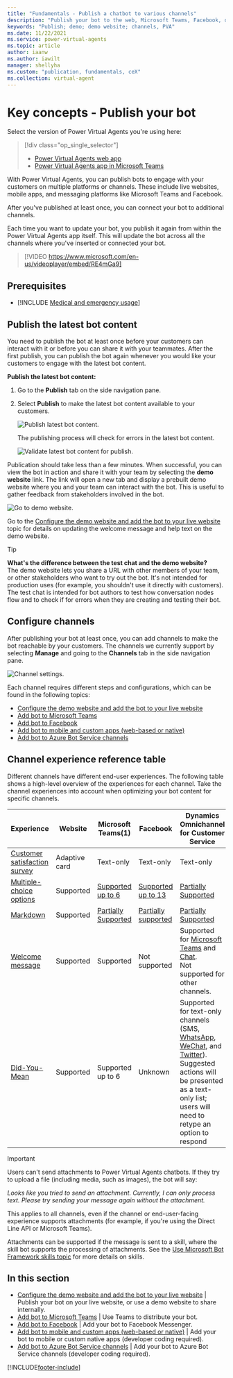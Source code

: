 ```yaml
---
title: "Fundamentals - Publish a chatbot to various channels"
description: "Publish your bot to the web, Microsoft Teams, Facebook, or even use an existing Azure Bot Service framework."
keywords: "Publish; demo; demo website; channels, PVA"
ms.date: 11/22/2021
ms.service: power-virtual-agents
ms.topic: article
author: iaanw
ms.author: iawilt
manager: shellyha
ms.custom: "publication, fundamentals, ceX"
ms.collection: virtual-agent
---
```


# Key concepts - Publish your bot

Select the version of Power Virtual Agents you're using here:

> [!div class="op_single_selector"]
>
> - [Power Virtual Agents web app](publication-fundamentals-publish-channels.md)
> - [Power Virtual Agents app in Microsoft Teams](teams/publication-fundamentals-publish-channels-teams.md)

With Power Virtual Agents, you can publish bots to engage with your customers on multiple platforms or channels. These include live websites, mobile apps, and messaging platforms like Microsoft Teams and Facebook.

After you've published at least once, you can connect your bot to additional channels.

Each time you want to update your bot, you publish it again from within the Power Virtual Agents app itself. This will update the bot across all the channels where you've inserted or connected your bot.

>
> [!VIDEO https://www.microsoft.com/en-us/videoplayer/embed/RE4mGa9]
>

## Prerequisites

- [!INCLUDE [Medical and emergency usage](includes/pva-usage-limitations.md)]

## Publish the latest bot content

You need to publish the bot at least once before your customers can interact with it or before you can share it with your teammates. After the first publish, you can publish the bot again whenever you would like your customers to engage with the latest bot content. 

**Publish the latest bot content:**

1. Go to the **Publish** tab on the side navigation pane.

2. Select **Publish** to make the latest bot content available to your customers.

    ![Publish latest bot content.](media/channel-publish-latest-content.png)

    The publishing process will check for errors in the latest bot content.

    ![Validate latest bot content for publish.](media/channel-publish-validation.png)

Publication should take less than a few minutes. When successful, you can view the bot in action and share it with your team by selecting the **demo website** link. The link will open a new tab and display a prebuilt demo website where you and your team can interact with the bot. This is useful to gather feedback from stakeholders involved in the bot.

![Go to demo website.](media/channel-go-to-demo-website.png)

Go to the [Configure the demo website and add the bot to your live website](publication-connect-bot-to-web-channels.md) topic for details on updating the welcome message and help text on the demo website.

> [!TIP]
> **What's the difference between the test chat and the demo website?**  
> The demo website lets you share a URL with other members of your team, or other stakeholders who want to try out the bot. It's not intended for production uses (for example, you shouldn't use it directly with customers).  
> The test chat is intended for bot authors to test how conversation nodes flow and to check if for errors when they are creating and testing their bot.

## Configure channels

After publishing your bot at least once, you can add channels to make the bot reachable by your customers. The channels we currently support by selecting **Manage** and going to the **Channels** tab in the side navigation pane.

![Channel settings.](media/channel-channels-menu.png)

Each channel requires different steps and configurations, which can be found in the following topics:

- [Configure the demo website and add the bot to your live website](publication-connect-bot-to-web-channels.md)
- [Add bot to Microsoft Teams](publication-add-bot-to-microsoft-teams.md)
- [Add bot to Facebook](publication-add-bot-to-facebook.md)
- [Add bot to mobile and custom apps (web-based or native)](publication-connect-bot-to-custom-application.md)
- [Add bot to Azure Bot Service channels](publication-connect-bot-to-azure-bot-service-channels.md)

## Channel experience reference table

Different channels have different end-user experiences. The following table shows a high-level overview of the experiences for each channel. Take the channel experiences into account when optimizing your bot content for specific channels.

| Experience | Website | Microsoft Teams(1) | Facebook | Dynamics Omnichannel for Customer Service |
|---|---|---|---|---|
| [Customer satisfaction survey](authoring-create-edit-topics.md#insert-nodes) | Adaptive card | Text-only | Text-only | Text-only |
| [Multiple-choice options](authoring-create-edit-topics.md#insert-nodes) | Supported | [Supported up to 6](/microsoftteams/platform/concepts/cards/cards-reference#hero-card) | [Supported up to 13](https://developers.facebook.com/docs/messenger-platform/send-messages/quick-replies/) | [Partially Supported](/dynamics365/customer-service/asynchronous-channels#suggested-actions-support) |
| [Markdown](https://daringfireball.net/projects/markdown/) | Supported | [Partially Supported](/microsoftteams/platform/bots/how-to/format-your-bot-messages#text-only-messages) | [Partially supported](https://www.facebook.com/help/147348452522644?helpref=related) | [Partially Supported](/dynamics365/customer-service/asynchronous-channels#preview-support-for-formatted-messages) |
| [Welcome message](authoring-create-edit-topics.md#insert-nodes) | Supported | Supported | Not supported | Supported for [Microsoft Teams](/dynamics365/customer-service/configure-microsoft-teams) and [Chat](/dynamics365/customer-service/set-up-chat-widget).<br> Not supported for other channels. |
| [Did-You-Mean](advanced-ai-features.md#automatic-triggering-improvements-preview) | Supported | Supported up to 6 | Unknown | Supported for text-only channels (SMS, [WhatsApp](/dynamics365/customer-service/configure-whatsapp-channel), [WeChat](/dynamics365/customer-service/configure-wechat-channel), and [Twitter](/dynamics365/customer-service/configure-twitter-channel)).<br>Suggested actions will be presented as a text-only list; users will need to retype an option to respond |

>[!IMPORTANT]
>Users can't send attachments to Power Virtual Agents chatbots. If they try to upload a file (including media, such as images), the bot will say:
>
>*Looks like you tried to send an attachment. Currently, I can only process text. Please try sending your message again without the attachment.*
>
>This applies to all channels, even if the channel or end-user-facing experience supports attachments (for example, if you're using the Direct Line API or Microsoft Teams).
>
>Attachments can be supported if the message is sent to a skill, where the skill bot supports the processing of attachments. See the [Use Microsoft Bot Framework skills topic](advanced-use-skills.md) for more details on skills.

## In this section

- [Configure the demo website and add the bot to your live website](publication-connect-bot-to-web-channels.md) | Publish your bot on your live website, or use a demo website to share internally.
- [Add bot to Microsoft Teams](publication-add-bot-to-microsoft-teams.md) | Use Teams to distribute your bot.
- [Add bot to Facebook](publication-add-bot-to-facebook.md) | Add your bot to Facebook Messenger.
- [Add bot to mobile and custom apps (web-based or native)](publication-connect-bot-to-custom-application.md) | Add your bot to mobile or custom native apps (developer coding required).
- [Add bot to Azure Bot Service channels](publication-connect-bot-to-azure-bot-service-channels.md) | Add your bot to Azure Bot Service channels (developer coding required).

[!INCLUDE[footer-include](includes/footer-banner.md)]
